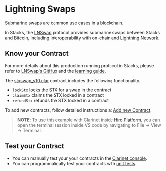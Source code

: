 # Lightning Swaps

Submarine swaps are common use cases in a blockchain. 

In Stacks, the [LNSwap](https://www.lnswap.org/) protocol provides submarine swaps between Stacks and Bitcoin, including interoperability with on-chain and [Lightning Network](https://lightning.network/).

## Know your Contract

For more details about this production running protocol in Stacks, please refer to [LNSwap's GitHub](https://github.com/LNSwap/lnstxbridge) and the [learning guide](https://www.lnswap.org/learn/how-lnswap-bitcoin-stacks-swaps-work).

The [stxswap_v10.clar](/examples/lightning-swaps/contracts/stxswap_v10.clar) contract includes the following functionality.

+ `lockStx` locks the STX for a swap in the contract
+ `claimStx` claims the STX locked in a contract
+ `refundStx` refunds the STX locked in a contract

To add new contracts, follow detailed instructions at [Add new Contract](https://docs.hiro.so/clarinet/how-to-guides/how-to-add-contract).

> **NOTE**: To use this example with Clarinet inside [Hiro Platform](https://platform.hiro.so), you can open the terminal session inside VS code by navigating to File -> View -> Terminal.

## Test your Contract

+ You can manually test your your contracts in the [Clarinet console](https://docs.hiro.so/clarinet/how-to-guides/how-to-test-contract#load-contracts-in-a-console).
+ You can programmatically test your contracts with [unit tests](https://docs.hiro.so/clarinet/how-to-guides/how-to-test-contract).

